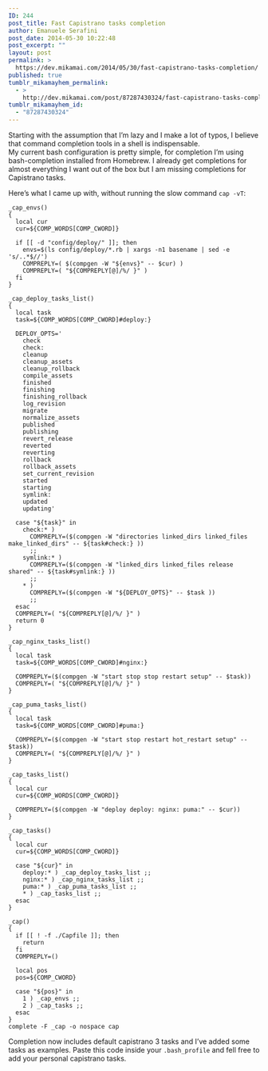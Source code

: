 ```yaml
---
ID: 244
post_title: Fast Capistrano tasks completion
author: Emanuele Serafini
post_date: 2014-05-30 10:22:48
post_excerpt: ""
layout: post
permalink: >
  https://dev.mikamai.com/2014/05/30/fast-capistrano-tasks-completion/
published: true
tumblr_mikamayhem_permalink:
  - >
    http://dev.mikamai.com/post/87287430324/fast-capistrano-tasks-completion
tumblr_mikamayhem_id:
  - "87287430324"
---
```

<p>Starting with the assumption that I&rsquo;m lazy and I make a lot of typos, I believe that command completion tools in a shell is indispensable.<br />
My current bash configuration is pretty simple, for completion I&rsquo;m using 
bash-completion installed from Homebrew. I already get completions for almost everything I want out of the box but I am missing completions for Capistrano tasks.</p>

<p>Here’s what I came up with, without running the slow  command <code>cap -vT</code>:</p>

<pre><code>_cap_envs()
{
  local cur
  cur=${COMP_WORDS[COMP_CWORD]}

  if [[ -d "config/deploy/" ]]; then
    envs=$(ls config/deploy/*.rb | xargs -n1 basename | sed -e 's/..*$//')
    COMPREPLY=( $(compgen -W "${envs}" -- $cur) )
    COMPREPLY=( "${COMPREPLY[@]/%/ }" )
  fi
}

_cap_deploy_tasks_list()
{
  local task
  task=${COMP_WORDS[COMP_CWORD]#deploy:}

  DEPLOY_OPTS='
    check
    check:
    cleanup
    cleanup_assets
    cleanup_rollback
    compile_assets
    finished
    finishing
    finishing_rollback
    log_revision
    migrate
    normalize_assets
    published
    publishing
    revert_release
    reverted
    reverting
    rollback
    rollback_assets
    set_current_revision
    started
    starting
    symlink:
    updated
    updating'

  case "${task}" in
    check:* )
      COMPREPLY=($(compgen -W "directories linked_dirs linked_files make_linked_dirs" -- ${task#check:} ))
      ;;
    symlink:* )
      COMPREPLY=($(compgen -W "linked_dirs linked_files release shared" -- ${task#symlink:} ))
      ;;
    * )
      COMPREPLY=($(compgen -W "${DEPLOY_OPTS}" -- $task ))
      ;;
  esac
  COMPREPLY=( "${COMPREPLY[@]/%/ }" )
  return 0
}

_cap_nginx_tasks_list()
{
  local task
  task=${COMP_WORDS[COMP_CWORD]#nginx:}

  COMPREPLY=($(compgen -W "start stop stop restart setup" -- $task))
  COMPREPLY=( "${COMPREPLY[@]/%/ }" )
}

_cap_puma_tasks_list()
{
  local task
  task=${COMP_WORDS[COMP_CWORD]#puma:}

  COMPREPLY=($(compgen -W "start stop restart hot_restart setup" -- $task))
  COMPREPLY=( "${COMPREPLY[@]/%/ }" )
}

_cap_tasks_list()
{
  local cur
  cur=${COMP_WORDS[COMP_CWORD]}

  COMPREPLY=($(compgen -W "deploy deploy: nginx: puma:" -- $cur))
}

_cap_tasks()
{
  local cur
  cur=${COMP_WORDS[COMP_CWORD]}

  case "${cur}" in
    deploy:* ) _cap_deploy_tasks_list ;;
    nginx:* ) _cap_nginx_tasks_list ;;
    puma:* ) _cap_puma_tasks_list ;;
    * ) _cap_tasks_list ;;
  esac
}

_cap()
{
  if [[ ! -f ./Capfile ]]; then
    return
  fi
  COMPREPLY=()

  local pos
  pos=${COMP_CWORD}

  case "${pos}" in
    1 ) _cap_envs ;;
    2 ) _cap_tasks ;;
  esac
}
complete -F _cap -o nospace cap
</code></pre>

<p>Completion now includes default capistrano 3 tasks and I&rsquo;ve added some tasks as examples. Paste this code inside your <code>.bash_profile</code> and fell free to add your personal capistrano tasks.</p>